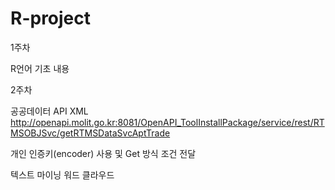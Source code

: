 # R-project

1주차

R언어 기초 내용

2주차

공공데이터 API XML
http://openapi.molit.go.kr:8081/OpenAPI_ToolInstallPackage/service/rest/RTMSOBJSvc/getRTMSDataSvcAptTrade

개인 인증키(encoder) 사용 및 Get 방식 조건 전달

텍스트 마이닝 워드 클라우드
